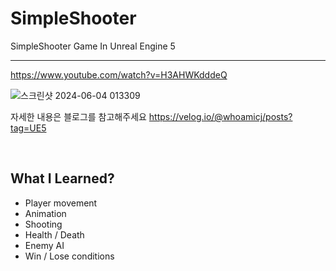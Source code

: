 # SimpleShooter
SimpleShooter Game In Unreal Engine 5

---

https://www.youtube.com/watch?v=H3AHWKdddeQ

![스크린샷 2024-06-04 013309](https://github.com/ChangJin-Lee/SimpleShooter/assets/54494793/97af0267-aa68-47c9-b58d-a9f5e28a815c)


자세한 내용은 블로그를 참고해주세요
https://velog.io/@whoamicj/posts?tag=UE5


</br>

## What I Learned?

- Player movement
- Animation
- Shooting
- Health / Death
- Enemy AI
- Win / Lose conditions

</br>


